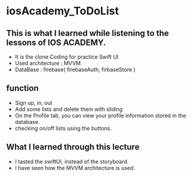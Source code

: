 # iosAcademy_ToDoList
## This is what I learned while listening to the lessons of IOS ACADEMY.
- It is the clone Coding for practice Swift UI 
- Used architecture : MVVM
- DataBase : firebase( firebaseAuth, firbaseStore )

## function
- Sign up, in, out
- Add some lists and delete them with sliding
- On the Profile tab, you can view your profile information stored in the database.
- checking on/off lists using the buttons.

## What I learned through this lecture
- I tasted the swiftUI, instead of the storyboard.
- I have seen how the MVVM architecture is used.

